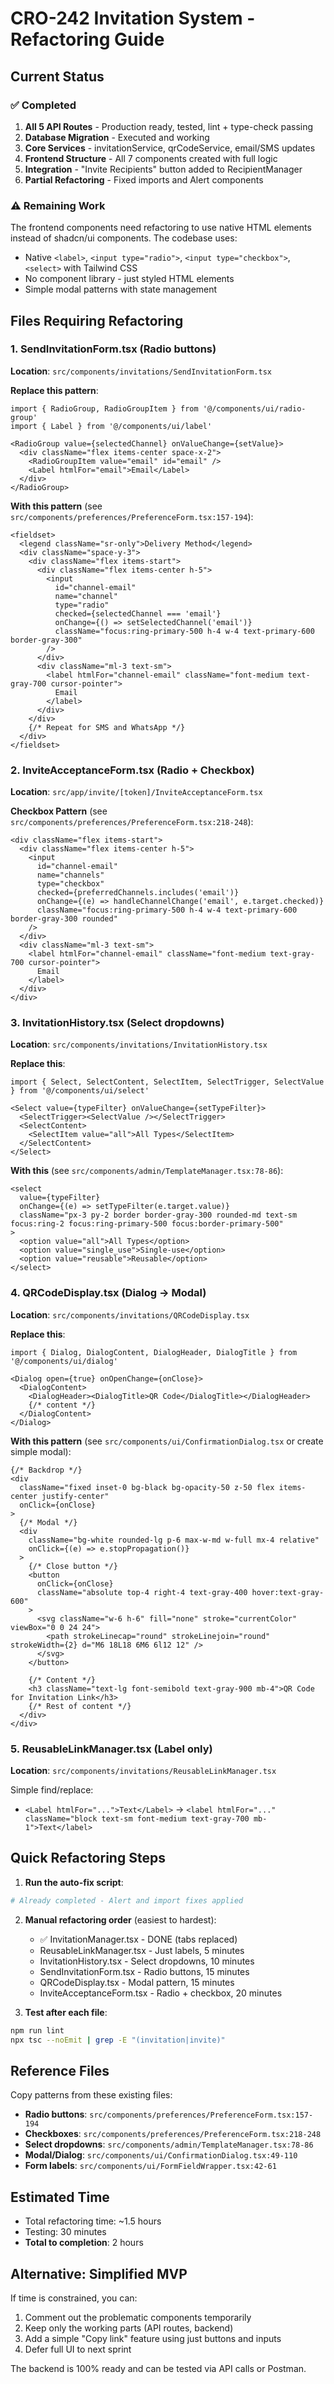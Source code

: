 # CRO-242 Invitation System - Refactoring Guide

## Current Status

### ✅ Completed
1. **All 5 API Routes** - Production ready, tested, lint + type-check passing
2. **Database Migration** - Executed and working
3. **Core Services** - invitationService, qrCodeService, email/SMS updates
4. **Frontend Structure** - All 7 components created with full logic
5. **Integration** - "Invite Recipients" button added to RecipientManager
6. **Partial Refactoring** - Fixed imports and Alert components

### ⚠️ Remaining Work

The frontend components need refactoring to use native HTML elements instead of shadcn/ui components. The codebase uses:
- Native `<label>`, `<input type="radio">`, `<input type="checkbox">`, `<select>` with Tailwind CSS
- No component library - just styled HTML elements
- Simple modal patterns with state management

## Files Requiring Refactoring

### 1. SendInvitationForm.tsx (Radio buttons)
**Location**: `src/components/invitations/SendInvitationForm.tsx`

**Replace this pattern**:
```tsx
import { RadioGroup, RadioGroupItem } from '@/components/ui/radio-group'
import { Label } from '@/components/ui/label'

<RadioGroup value={selectedChannel} onValueChange={setValue}>
  <div className="flex items-center space-x-2">
    <RadioGroupItem value="email" id="email" />
    <Label htmlFor="email">Email</Label>
  </div>
</RadioGroup>
```

**With this pattern** (see `src/components/preferences/PreferenceForm.tsx:157-194`):
```tsx
<fieldset>
  <legend className="sr-only">Delivery Method</legend>
  <div className="space-y-3">
    <div className="flex items-start">
      <div className="flex items-center h-5">
        <input
          id="channel-email"
          name="channel"
          type="radio"
          checked={selectedChannel === 'email'}
          onChange={() => setSelectedChannel('email')}
          className="focus:ring-primary-500 h-4 w-4 text-primary-600 border-gray-300"
        />
      </div>
      <div className="ml-3 text-sm">
        <label htmlFor="channel-email" className="font-medium text-gray-700 cursor-pointer">
          Email
        </label>
      </div>
    </div>
    {/* Repeat for SMS and WhatsApp */}
  </div>
</fieldset>
```

###  2. InviteAcceptanceForm.tsx (Radio + Checkbox)
**Location**: `src/app/invite/[token]/InviteAcceptanceForm.tsx`

**Checkbox Pattern** (see `src/components/preferences/PreferenceForm.tsx:218-248`):
```tsx
<div className="flex items-start">
  <div className="flex items-center h-5">
    <input
      id="channel-email"
      name="channels"
      type="checkbox"
      checked={preferredChannels.includes('email')}
      onChange={(e) => handleChannelChange('email', e.target.checked)}
      className="focus:ring-primary-500 h-4 w-4 text-primary-600 border-gray-300 rounded"
    />
  </div>
  <div className="ml-3 text-sm">
    <label htmlFor="channel-email" className="font-medium text-gray-700 cursor-pointer">
      Email
    </label>
  </div>
</div>
```

### 3. InvitationHistory.tsx (Select dropdowns)
**Location**: `src/components/invitations/InvitationHistory.tsx`

**Replace this**:
```tsx
import { Select, SelectContent, SelectItem, SelectTrigger, SelectValue } from '@/components/ui/select'

<Select value={typeFilter} onValueChange={setTypeFilter}>
  <SelectTrigger><SelectValue /></SelectTrigger>
  <SelectContent>
    <SelectItem value="all">All Types</SelectItem>
  </SelectContent>
</Select>
```

**With this** (see `src/components/admin/TemplateManager.tsx:78-86`):
```tsx
<select
  value={typeFilter}
  onChange={(e) => setTypeFilter(e.target.value)}
  className="px-3 py-2 border border-gray-300 rounded-md text-sm focus:ring-2 focus:ring-primary-500 focus:border-primary-500"
>
  <option value="all">All Types</option>
  <option value="single_use">Single-use</option>
  <option value="reusable">Reusable</option>
</select>
```

### 4. QRCodeDisplay.tsx (Dialog → Modal)
**Location**: `src/components/invitations/QRCodeDisplay.tsx`

**Replace this**:
```tsx
import { Dialog, DialogContent, DialogHeader, DialogTitle } from '@/components/ui/dialog'

<Dialog open={true} onOpenChange={onClose}>
  <DialogContent>
    <DialogHeader><DialogTitle>QR Code</DialogTitle></DialogHeader>
    {/* content */}
  </DialogContent>
</Dialog>
```

**With this pattern** (see `src/components/ui/ConfirmationDialog.tsx` or create simple modal):
```tsx
{/* Backdrop */}
<div
  className="fixed inset-0 bg-black bg-opacity-50 z-50 flex items-center justify-center"
  onClick={onClose}
>
  {/* Modal */}
  <div
    className="bg-white rounded-lg p-6 max-w-md w-full mx-4 relative"
    onClick={(e) => e.stopPropagation()}
  >
    {/* Close button */}
    <button
      onClick={onClose}
      className="absolute top-4 right-4 text-gray-400 hover:text-gray-600"
    >
      <svg className="w-6 h-6" fill="none" stroke="currentColor" viewBox="0 0 24 24">
        <path strokeLinecap="round" strokeLinejoin="round" strokeWidth={2} d="M6 18L18 6M6 6l12 12" />
      </svg>
    </button>

    {/* Content */}
    <h3 className="text-lg font-semibold text-gray-900 mb-4">QR Code for Invitation Link</h3>
    {/* Rest of content */}
  </div>
</div>
```

### 5. ReusableLinkManager.tsx (Label only)
**Location**: `src/components/invitations/ReusableLinkManager.tsx`

Simple find/replace:
- `<Label htmlFor="...">Text</Label>` → `<label htmlFor="..." className="block text-sm font-medium text-gray-700 mb-1">Text</label>`

## Quick Refactoring Steps

1. **Run the auto-fix script**:
```bash
# Already completed - Alert and import fixes applied
```

2. **Manual refactoring order** (easiest to hardest):
   - ✅ InvitationManager.tsx - DONE (tabs replaced)
   - ReusableLinkManager.tsx - Just labels, 5 minutes
   - InvitationHistory.tsx - Select dropdowns, 10 minutes
   - SendInvitationForm.tsx - Radio buttons, 15 minutes
   - QRCodeDisplay.tsx - Modal pattern, 15 minutes
   - InviteAcceptanceForm.tsx - Radio + checkbox, 20 minutes

3. **Test after each file**:
```bash
npm run lint
npx tsc --noEmit | grep -E "(invitation|invite)"
```

## Reference Files

Copy patterns from these existing files:
- **Radio buttons**: `src/components/preferences/PreferenceForm.tsx:157-194`
- **Checkboxes**: `src/components/preferences/PreferenceForm.tsx:218-248`
- **Select dropdowns**: `src/components/admin/TemplateManager.tsx:78-86`
- **Modal/Dialog**: `src/components/ui/ConfirmationDialog.tsx:49-110`
- **Form labels**: `src/components/ui/FormFieldWrapper.tsx:42-61`

## Estimated Time

- Total refactoring time: ~1.5 hours
- Testing: 30 minutes
- **Total to completion**: 2 hours

## Alternative: Simplified MVP

If time is constrained, you can:
1. Comment out the problematic components temporarily
2. Keep only the working parts (API routes, backend)
3. Add a simple "Copy link" feature using just buttons and inputs
4. Defer full UI to next sprint

The backend is 100% ready and can be tested via API calls or Postman.

